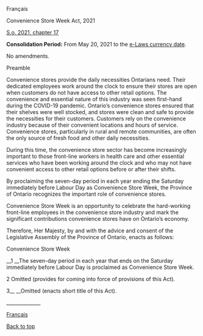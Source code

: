 [<a id="Top"></a>Français](http://www.ontario.ca/fr/lois/loi/21c17)

Convenience Store Week Act, 2021

[S\.o\. 2021, chapter 17](https://www.ontario.ca/laws/statute/s21017)

__Consolidation Period:__ From May 20, 2021 to the [e\-Laws currency date](http://www.e-laws.gov.on.ca/navigation?file=currencyDates&lang=en)\.

No amendments\.

Preamble

Convenience stores provide the daily necessities Ontarians need\. Their dedicated employees work around the clock to ensure their stores are open when customers do not have access to other retail options\. The convenience and essential nature of this industry was seen first\-hand during the COVID\-19 pandemic\. Ontario’s convenience stores ensured that their shelves were well stocked, and stores were clean and safe to provide the necessities for their customers\. Customers rely on the convenience industry because of their convenient locations and hours of service\. Convenience stores, particularly in rural and remote communities, are often the only source of fresh food and other daily necessities\.

During this time, the convenience store sector has become increasingly important to those front\-line workers in health care and other essential services who have been working around the clock and who may not have convenient access to other retail options before or after their shifts\.

By proclaiming the seven\-day period in each year ending the Saturday immediately before Labour Day as Convenience Store Week, the Province of Ontario recognizes the important role of convenience stores\.

Convenience Store Week is an opportunity to celebrate the hard\-working front\-line employees in the convenience store industry and mark the significant contributions convenience stores have on Ontario’s economy\.

Therefore, Her Majesty, by and with the advice and consent of the Legislative Assembly of the Province of Ontario, enacts as follows:

Convenience Store Week

__1 __The seven\-day period in each year that ends on the Saturday immediately before Labour Day is proclaimed as Convenience Store Week\.

2 Omitted \(provides for coming into force of provisions of this Act\)\.

3__ __Omitted \(enacts short title of this Act\)\.

\_\_\_\_\_\_\_\_\_\_\_\_\_\_

[Français](http://www.ontario.ca/fr/lois/loi/21c17)

[Back to top](#Top)

